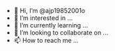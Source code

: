 - 👋 Hi, I’m @ajp19852001o
- 👀 I’m interested in ...
- 🌱 I’m currently learning ...
- 💞️ I’m looking to collaborate on ...
- 📫 How to reach me ...

<!---
ajp19852001o/ajp19852001o is a ✨ special ✨ repository because its `README.md` (this file) appears on your GitHub profile.
You can click the Preview link to take a look at your changes.
--->
